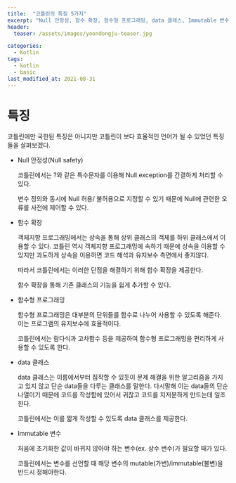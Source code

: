 ```yaml
---
title:  "코틀린의 특징 5가지"
excerpt: "Null 안정성, 함수 확장, 함수형 프로그래밍, data 클래스, Immutable 변수"
header:
  teaser: /assets/images/yoondongju-teaser.jpg

categories:
  - Kotlin
tags:
  - kotlin
  - basic
last_modified_at: 2021-08-31
---
```


# 특징

코틀린에만 국한된 특징은 아니지만 코틀린이 보다 효율적인 언어가 될 수 있었던 특징들을 살펴보겠다.    

   

* Null 안정성(Null safety)

  코틀린에서는 ?와 같은 특수문자를 이용해 Null exception를 간결하게 처리할 수 있다.   

  변수 정의와 동시에 Null 허용/ 불허용으로 지정할 수 있기 때문에 Null에 관련한 오류를 사전에 제어할 수 있다.

  

* 함수 확장

  객체지향 프로그래밍에서는 상속을 통해 상위 클래스의 객체를 하위 클래스에서 이용할 수 있다.  코틀린 역시 객체지향 프로그래밍에 속하기 때문에 상속을 이용할 수 있지만 과도하게 상속을 이용하면 코드 해석과 유지보수 측면에서 좋지않다.      

  따라서 코틀린에서는 이러한 단점을 해결하기 위해 함수 확장을 제공한다.     

  함수 확장을 통해 기존 클래스의 기능을 쉽게 추가할 수 있다.

  

* 함수형 프로그래밍

  함수형 프로그래밍은 대부분의 단위들를 함수로 나누어 사용할 수 있도록 해준다. 이는 프로그램의 유지보수에 효율적이다.      

  코틀린에서는 람다식과 고차함수 등을 제공하여 함수형 프로그래밍을 편리하게 사용할 수 있도록 한다.     

  

* data 클래스

  data 클래스는 이름에서부터 짐작할 수 있듯이 문제 해결을 위한 알고리즘을 가지고 있지 않고 단순 data들을 다루는 클래스를 말한다. 다시말해 이는 data들의 단순 나열이기 때문에 코드를 작성함에 있어서 귀찮고 코드를 지저분하게 만드는데 일조한다.      

  코틀린에서는 이를 짧게 작성할 수 있도록 data 클래스를 제공한다.

  

* Immutable 변수

  처음에 초기화한 값이 바뀌지 않아야 하는 변수(ex. 상수 변수)가 필요할 때가 있다.    

  코틀린에서는 변수를 선언할 때 해당 변수의 mutable(가변)/immutable(불변)을 반드시 정해야한다.
